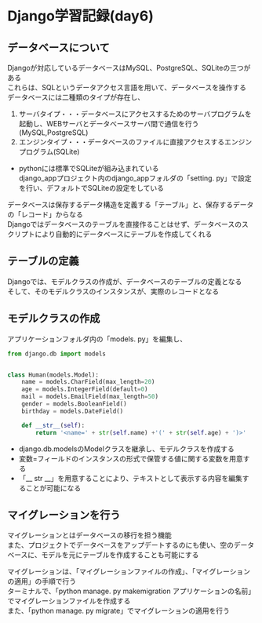 # Django学習記録(day6)
## データベースについて
Djangoが対応しているデータベースはMySQL、PostgreSQL、SQLiteの三つがある  
これらは、SQLというデータアクセス言語を用いて、データベースを操作する  
データベースには二種類のタイプが存在し、  
1. サーバタイプ・・・データベースにアクセスするためのサーバプログラムを起動し、WEBサーバとデータベースサーバ間で通信を行う(MySQL,PostgreSQL)  
2. エンジンタイプ・・・データベースのファイルに直接アクセスするエンジンプログラム(SQLite)  
* pythonには標準でSQLiteが組み込まれている  
django_appプロジェクト内のdjango_appフォルダの「setting. py」で設定を行い、デフォルトでSQLiteの設定をしている  

データベースは保存するデータ構造を定義する「テーブル」と、保存するデータの「レコード」からなる  
Djangoではデータベースのテーブルを直接作ることはせず、データベースのスクリプトにより自動的にデータベースにテーブルを作成してくれる  

## テーブルの定義
Djangoでは、モデルクラスの作成が、データベースのテーブルの定義となる  
そして、そのモデルクラスのインスタンスが、実際のレコードとなる

## モデルクラスの作成
アプリケーションフォルダ内の「models. py」を編集し、
```python
from django.db import models


class Human(models.Model):
    name = models.CharField(max_length=20)
    age = models.IntegerField(default=0)
    mail = models.EmailField(max_length=50)
    gender = models.BooleanField()
    birthday = models.DateField()

    def __str__(self):
        return '<name=' + str(self.name) +'(' + str(self.age) + ')>'
```
* django.db.modelsのModelクラスを継承し、モデルクラスを作成する
* 変数=フィールドのインスタンスの形式で保管する値に関する変数を用意する
* 「__ str __」を用意することにより、テキストとして表示する内容を編集することが可能になる

## マイグレーションを行う
マイグレーションとはデータベースの移行を担う機能  
また、プロジェクトでデータベースをアップデートするのにも使い、空のデータベースに、モデルを元にテーブルを作成することも可能にする  

マイグレーションは、「マイグレーションファイルの作成」、「マイグレーションの適用」の手順で行う  
ターミナルで、「python manage. py makemigration アプリケーションの名前」でマイグレーションファイルを作成する  
また、「python manage. py migrate」でマイグレーションの適用を行う  

